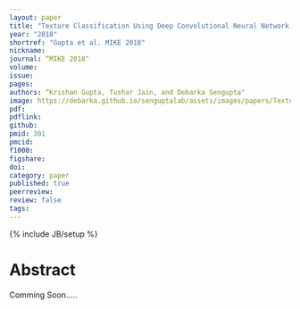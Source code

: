 ```yaml
---
layout: paper
title: "Texture Classification Using Deep Convolutional Neural Network with Ensemble Learning (Accepted in principle)"
year: "2018"
shortref: "Gupta et al. MIKE 2018"
nickname:
journal: “MIKE 2018"
volume:
issue:
pages:
authors: “Krishan Gupta, Tushar Jain, and Debarka Sengupta"
image: https://debarka.github.io/senguptalab/assets/images/papers/Texture.png
pdf:
pdflink: 
github:
pmid: 301
pmcid:
f1000:
figshare:
doi: 
category: paper
published: true
peerreview:
review: false
tags:
---
```

{% include JB/setup %}


# Abstract

Comming Soon.....

